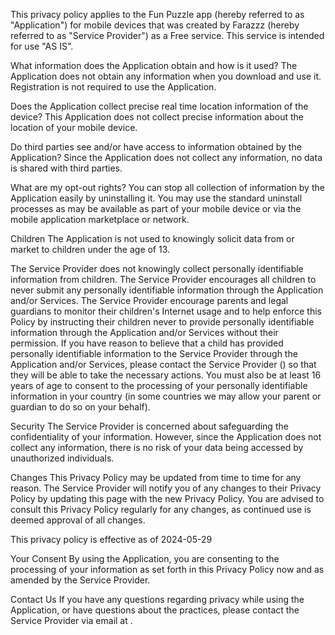 This privacy policy applies to the Fun Puzzle app (hereby referred to as "Application") for mobile devices that was created by Farazzz (hereby referred to as "Service Provider") as a Free service. This service is intended for use "AS IS".


What information does the Application obtain and how is it used?
The Application does not obtain any information when you download and use it. Registration is not required to use the Application.


Does the Application collect precise real time location information of the device?
This Application does not collect precise information about the location of your mobile device.


Do third parties see and/or have access to information obtained by the Application?
Since the Application does not collect any information, no data is shared with third parties.


What are my opt-out rights?
You can stop all collection of information by the Application easily by uninstalling it. You may use the standard uninstall processes as may be available as part of your mobile device or via the mobile application marketplace or network.


Children
The Application is not used to knowingly solicit data from or market to children under the age of 13.


The Service Provider does not knowingly collect personally identifiable information from children. The Service Provider encourages all children to never submit any personally identifiable information through the Application and/or Services. The Service Provider encourage parents and legal guardians to monitor their children's Internet usage and to help enforce this Policy by instructing their children never to provide personally identifiable information through the Application and/or Services without their permission. If you have reason to believe that a child has provided personally identifiable information to the Service Provider through the Application and/or Services, please contact the Service Provider () so that they will be able to take the necessary actions. You must also be at least 16 years of age to consent to the processing of your personally identifiable information in your country (in some countries we may allow your parent or guardian to do so on your behalf).


Security
The Service Provider is concerned about safeguarding the confidentiality of your information. However, since the Application does not collect any information, there is no risk of your data being accessed by unauthorized individuals.


Changes
This Privacy Policy may be updated from time to time for any reason. The Service Provider will notify you of any changes to their Privacy Policy by updating this page with the new Privacy Policy. You are advised to consult this Privacy Policy regularly for any changes, as continued use is deemed approval of all changes.


This privacy policy is effective as of 2024-05-29


Your Consent
By using the Application, you are consenting to the processing of your information as set forth in this Privacy Policy now and as amended by the Service Provider.


Contact Us
If you have any questions regarding privacy while using the Application, or have questions about the practices, please contact the Service Provider via email at .
